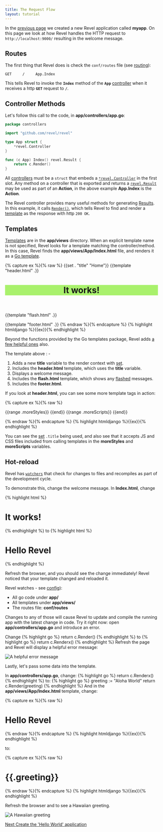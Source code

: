 ```yaml
---
title: The Request Flow
layout: tutorial
---
```


In the [previous page](createapp.html) we created a new Revel application
called **myapp**. On this page we look at how Revel handles the HTTP request
to `http://localhost:9000/` resulting in the welcome message.

## Routes

The first thing that Revel does is check the `conf/routes` file (see [routing](/manual/routing.html)):

	GET     /     App.Index

This tells Revel to invoke the **`Index`** method of the **`App`**
[controller](/manual/controllers.html) when it receives a http **`GET`** request to **`/`**.

## Controller Methods 

Let's follow this call to the code, in **app/controllers/app.go**:
```go
package controllers

import "github.com/revel/revel"

type App struct {
    *revel.Controller
}

func (c App) Index() revel.Result {
    return c.Render()
}
```

All [controllers](/manual/controllers.html) must be a `struct` that embeds a [`*revel.Controller`](https://godoc.org/github.com/revel/revel#Controller)
in the first slot. Any method on a controller that is
exported and returns a [`revel.Result`](/manual/results.html) may be used as 
part of an **Action**, in the above example **App.Index** is the **Action**.

The Revel controller provides many useful methods for generating [Results](/manual/results.html). In
this example, it calls [`Render()`](https://godoc.org/github.com/revel/revel#Controller.Render),
which tells Revel to find and render a [template](/manual/templates.html) as the response with http `200 OK`.

## Templates

[Templates](/manual/templates.html) are  in the **app/views** directory. When an explicit
template name is not specified, Revel looks for a template matching the controller/method.
In this case, Revel finds the **app/views/App/Index.html** file, and
renders it as a [Go template](http://www.golang.org/pkg/html/template).

{% capture ex %}{% raw %}
{{set . "title" "Home"}}
{{template "header.html" .}}

<header class="jumbotron" style="background-color:#A9F16C">
  <div class="container">
    <div class="row">
      <h1>It works!</h1>
      <p></p>
    </div>
  </div>
</header>

<div class="container">
    <div class="row">
    <div class="span6">
        {{template "flash.html" .}}
    </div>
    </div>
</div>

{{template "footer.html" .}}
{% endraw %}{% endcapture %}
{% highlight htmldjango %}{{ex}}{% endhighlight %}

Beyond the functions provided by the Go templates package, Revel adds
[a few helpful ones](/manual/templates.html#functions) also.

The template above : -

1. Adds a new **title** variable to the render context with [set](/manual/templates.html#set).
2. Includes the **header.html** template, which uses the **title** variable.
3. Displays a welcome message.
4. Includes the **flash.html** template, which shows any [flashed](/manual/sessionflash.html#flash) messages.
5. Includes the **footer.html**.

If you look at **header.html**, you can see some more template tags in action:

{% capture ex %}{% raw %}
<!DOCTYPE html>

<html>
  <head>
    <title>{{.title}}</title>
    <meta http-equiv="Content-Type" content="text/html; charset=utf-8">
    <meta name="viewport" content="width=device-width, initial-scale=1">
    <link rel="stylesheet" type="text/css" href="/public/css/bootstrap-3.3.6.min.css">
    <link rel="shortcut icon" type="image/png" href="/public/img/favicon.png">
    <script src="/public/js/jquery-2.2.4.min.js"></script>
    <script src="/public/js/bootstrap-3.3.6.min.js"></script>
    {{range .moreStyles}}
      <link rel="stylesheet" type="text/css" href="/public/{{.}}">
    {{end}}
    {{range .moreScripts}}
      <script src="/public/{{.}}" type="text/javascript" charset="utf-8"></script>
    {{end}}
  </head>
  <body>

{% endraw %}{% endcapture %}
{% highlight htmldjango %}{{ex}}{% endhighlight %}

You can see the [set](/manual/templates.html#set) `.title` being used, and also see that it accepts JS and CSS
files included from calling templates in the **moreStyles** and **moreScripts**
variables.

## Hot-reload

Revel has [`watchers`](/manual/appconf.html#watchers) that check for changes to files and recompiles as part of the development cycle.

To demonstrate this, change the welcome message.  In **Index.html**, change

{% highlight html %}
<h1>It works!</h1>
{% endhighlight %}
to
{% highlight html %}
<h1>Hello Revel</h1>
{% endhighlight %}

Refresh the browser, and you should see the change immediately!  Revel noticed
that your template changed and reloaded it.

Revel watches  - see [config](/manual/appconf.html#watchers)):

* All go code under **app/**
* All templates under **app/views/**
* The routes file: **conf/routes**

Changes to any of those will cause Revel to update and compile the running app with the
latest change in code.  Try it right now: open **app/controllers/app.go** and introduce an error.

Change
{% highlight go %}
return c.Render()
{% endhighlight %}
to
{% highlight go %}
return c.Renderx()
{% endhighlight %}
Refresh the page and Revel will display a helpful error message:

![A helpful error message](/img/helpfulerror.png)

Lastly, let's pass some data into the template.

In **app/controllers/app.go**, change:
{% highlight go %}
return c.Renderx()
{% endhighlight %}
to:
{% highlight go %}
greeting := "Aloha World"
return c.Render(greeting)
{% endhighlight %}
And in the **app/views/App/Index.html** template, change:

{% capture ex %}{% raw %}
<h1>Hello Revel</h1>
{% endraw %}{% endcapture %}
{% highlight htmldjango %}{{ex}}{% endhighlight %}

to:

{% capture ex %}{% raw %}
<h1>{{.greeting}}</h1>
{% endraw %}{% endcapture %}
{% highlight htmldjango %}{{ex}}{% endhighlight %}

Refresh the browser and to see a Hawaiian greeting.

![A Hawaiian greeting](/img/AlohaWorld.png)

<a href="firstapp.html" class="btn btn-sm btn-success" role="button">Next <span class="glyphicon glyphicon-chevron-right" aria-hidden="true"></span></a> [Create the 'Hello World' application](firstapp.html)
